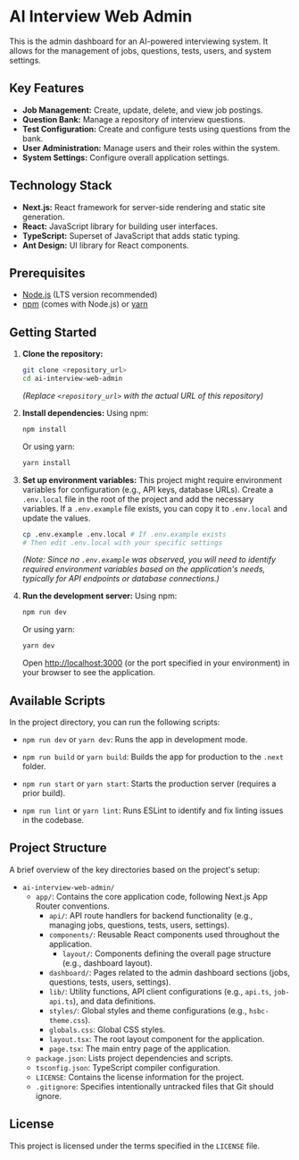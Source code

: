 # AI Interview Web Admin

This is the admin dashboard for an AI-powered interviewing system. It allows for the management of jobs, questions, tests, users, and system settings.

## Key Features

*   **Job Management:** Create, update, delete, and view job postings.
*   **Question Bank:** Manage a repository of interview questions.
*   **Test Configuration:** Create and configure tests using questions from the bank.
*   **User Administration:** Manage users and their roles within the system.
*   **System Settings:** Configure overall application settings.

## Technology Stack

*   **Next.js:** React framework for server-side rendering and static site generation.
*   **React:** JavaScript library for building user interfaces.
*   **TypeScript:** Superset of JavaScript that adds static typing.
*   **Ant Design:** UI library for React components.

## Prerequisites

*   [Node.js](https://nodejs.org/) (LTS version recommended)
*   [npm](https://www.npmjs.com/) (comes with Node.js) or [yarn](https://yarnpkg.com/)

## Getting Started

1.  **Clone the repository:**
    ```bash
    git clone <repository_url>
    cd ai-interview-web-admin
    ```
    *(Replace `<repository_url>` with the actual URL of this repository)*

2.  **Install dependencies:**
    Using npm:
    ```bash
    npm install
    ```
    Or using yarn:
    ```bash
    yarn install
    ```

3.  **Set up environment variables:**
    This project might require environment variables for configuration (e.g., API keys, database URLs). Create a `.env.local` file in the root of the project and add the necessary variables. If a `.env.example` file exists, you can copy it to `.env.local` and update the values.
    ```bash
    cp .env.example .env.local # If .env.example exists
    # Then edit .env.local with your specific settings
    ```
    *(Note: Since no `.env.example` was observed, you will need to identify required environment variables based on the application's needs, typically for API endpoints or database connections.)*

4.  **Run the development server:**
    Using npm:
    ```bash
    npm run dev
    ```
    Or using yarn:
    ```bash
    yarn dev
    ```
    Open [http://localhost:3000](http://localhost:3000) (or the port specified in your environment) in your browser to see the application.

## Available Scripts

In the project directory, you can run the following scripts:

*   `npm run dev` or `yarn dev`:
    Runs the app in development mode.

*   `npm run build` or `yarn build`:
    Builds the app for production to the `.next` folder.

*   `npm run start` or `yarn start`:
    Starts the production server (requires a prior build).

*   `npm run lint` or `yarn lint`:
    Runs ESLint to identify and fix linting issues in the codebase.

## Project Structure

A brief overview of the key directories based on the project's setup:

*   `ai-interview-web-admin/`
    *   `app/`: Contains the core application code, following Next.js App Router conventions.
        *   `api/`: API route handlers for backend functionality (e.g., managing jobs, questions, tests, users, settings).
        *   `components/`: Reusable React components used throughout the application.
            *   `layout/`: Components defining the overall page structure (e.g., dashboard layout).
        *   `dashboard/`: Pages related to the admin dashboard sections (jobs, questions, tests, users, settings).
        *   `lib/`: Utility functions, API client configurations (e.g., `api.ts`, `job-api.ts`), and data definitions.
        *   `styles/`: Global styles and theme configurations (e.g., `hsbc-theme.css`).
        *   `globals.css`: Global CSS styles.
        *   `layout.tsx`: The root layout component for the application.
        *   `page.tsx`: The main entry page of the application.
    *   `package.json`: Lists project dependencies and scripts.
    *   `tsconfig.json`: TypeScript compiler configuration.
    *   `LICENSE`: Contains the license information for the project.
    *   `.gitignore`: Specifies intentionally untracked files that Git should ignore.

## License

This project is licensed under the terms specified in the `LICENSE` file.